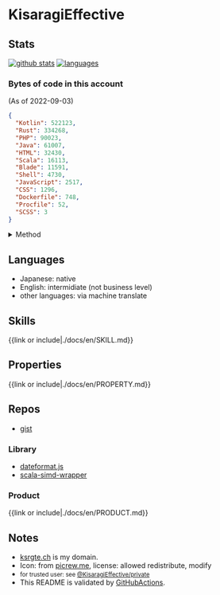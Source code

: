 # KisaragiEffective
## Stats


[![github stats](https://github-readme-stats.vercel.app/api?username=KisaragiEffective&count_private=true&show_icons=true&theme=dark)](https://github.com/anuraghazra/github-readme-stats)
[![languages](https://github-readme-stats.vercel.app/api/top-langs/?username=KisaragiEffective&theme=dark)](https://github.com/anuraghazra/github-readme-stats)

### Bytes of code in this account

(As of 2022-09-03)
```json
{
  "Kotlin": 522123,
  "Rust": 334268,
  "PHP": 90023,
  "Java": 61007,
  "HTML": 32430,
  "Scala": 16113,
  "Blade": 11591,
  "Shell": 4730,
  "JavaScript": 2517,
  "CSS": 1296,
  "Dockerfile": 748,
  "Procfile": 52,
  "SCSS": 3
}
```

<details><summary>Method</summary>

**GraphQL query**
```graphql
query { 
  user(login: "KisaragiEffective") { 
    login
    repositories(first: 100, isFork: false, privacy: PUBLIC) {
      nodes {
        name
        primaryLanguage {
          name
        }
        languages(first: 100) {
          edges {
            node {
              name
              color
            }
            size
          }
        }
        
      }
      totalDiskUsage
      pageInfo {
        endCursor
        startCursor
      }
      totalCount
    }
  }
}
```

**jq**
```shell
jq '[[.data.viewer.repositories.nodes[] | .languages.edges[] | {"key": .node.name, "value": .size}] | group_by(.key)[] | {(.[0].key): [.[] | .value] | add}] | reduce .[] as $item ({}; . * $item) | to_entries | sort_by(-.value) | from_entries' < input.json
```
</details>

## Languages
- Japanese: native
- English: intermidiate (not business level)
- other languages: via machine translate

## Skills
{{link or include|./docs/en/SKILL.md}}

## Properties
{{link or include|./docs/en/PROPERTY.md}}

## Repos
- [gist](https://gist.github.com/KisaragiEffective)

### Library
- [dateformat.js](https://github.com/KisaragiEffective/dateformat.js)
- [scala-simd-wrapper](https://github.com/KisaragiEffective/scala-simd-wrapper)

### Product
{{link or include|./docs/en/PRODUCT.md}}

## Notes
- [ksrgte.ch](https://services.ksrgte.ch) is my domain.
- Icon: from [picrew.me](https://picrew.me/image_maker/36849), license: allowed redistribute, modify
- <small>for trusted user: see [@KisaragiEffective/private](https://github.com/KisaragiEffective/private)</small>
- This README is validated by [GitHubActions](https://github.com/KisaragiEffective/KisaragiEffective/blob/live/.github/workflows/markdown-lint.yml).
